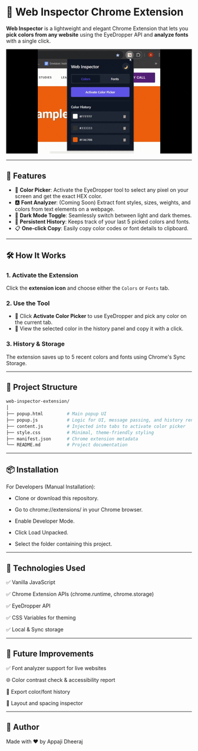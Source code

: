 # 🎨 Web Inspector Chrome Extension

**Web Inspector** is a lightweight and elegant Chrome Extension that lets you **pick colors from any website** using the EyeDropper API and **analyze fonts** with a single click.

![Demo](WebInspector-ezgif.com-optimize.gif)

---

## 🚀 Features

- 🎯 **Color Picker**: Activate the EyeDropper tool to select any pixel on your screen and get the exact HEX color.
- 🅰️ **Font Analyzer**: (Coming Soon) Extract font styles, sizes, weights, and colors from text elements on a webpage.
- 🌙 **Dark Mode Toggle**: Seamlessly switch between light and dark themes.
- 📜 **Persistent History**: Keeps track of your last 5 picked colors and fonts.
- 📋 **One-click Copy**: Easily copy color codes or font details to clipboard.

---

## 🛠️ How It Works

### 1. Activate the Extension
Click the **extension icon** and choose either the `Colors` or `Fonts` tab.

### 2. Use the Tool
- 🔹 Click **Activate Color Picker** to use EyeDropper and pick any color on the current tab.
- 🔹 View the selected color in the history panel and copy it with a click.

### 3. History & Storage
The extension saves up to 5 recent colors and fonts using Chrome's Sync Storage.

---

## 📂 Project Structure

```bash
web-inspector-extension/
│
├── popup.html         # Main popup UI
├── popup.js           # Logic for UI, message passing, and history rendering
├── content.js         # Injected into tabs to activate color picker
├── style.css          # Minimal, theme-friendly styling
├── manifest.json      # Chrome extension metadata
└── README.md          # Project documentation
```

---

## 📦 Installation
For Developers (Manual Installation):
- Clone or download this repository.

- Go to chrome://extensions/ in your Chrome browser.

- Enable Developer Mode.

- Click Load Unpacked.

- Select the folder containing this project.

---

## 🧠 Technologies Used
✅ Vanilla JavaScript

✅ Chrome Extension APIs (chrome.runtime, chrome.storage)

✅ EyeDropper API

✅ CSS Variables for theming

✅ Local & Sync storage

---

## 🧪 Future Improvements
✅ Font analyzer support for live websites

🌐 Color contrast check & accessibility report

💾 Export color/font history

📐 Layout and spacing inspector

---

## 🙌 Author
Made with ❤️ by Appaji Dheeraj
